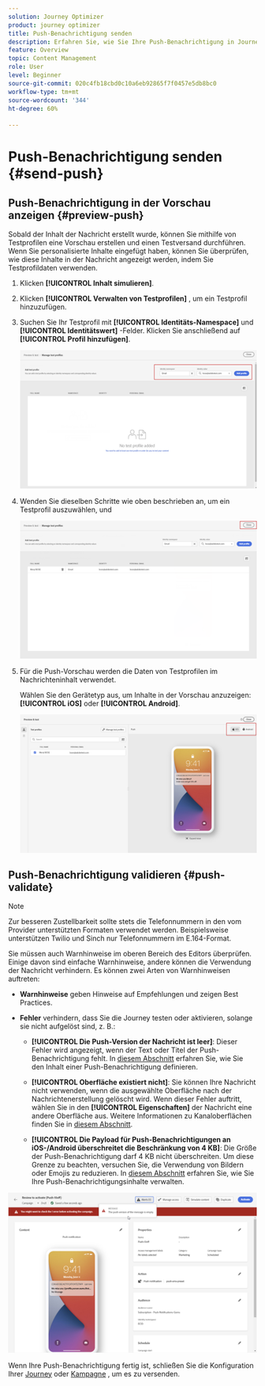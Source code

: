 ```yaml
---
solution: Journey Optimizer
product: journey optimizer
title: Push-Benachrichtigung senden
description: Erfahren Sie, wie Sie Ihre Push-Benachrichtigung in Journey Optimizer in der Vorschau anzeigen und testen können.
feature: Overview
topic: Content Management
role: User
level: Beginner
source-git-commit: 020c4fb18cbd0c10a6eb92865f7f0457e5db8bc0
workflow-type: tm+mt
source-wordcount: '344'
ht-degree: 60%

---
```


# Push-Benachrichtigung senden {#send-push}

## Push-Benachrichtigung in der Vorschau anzeigen {#preview-push}

Sobald der Inhalt der Nachricht erstellt wurde, können Sie mithilfe von Testprofilen eine Vorschau erstellen und einen Testversand durchführen. Wenn Sie personalisierte Inhalte eingefügt haben, können Sie überprüfen, wie diese Inhalte in der Nachricht angezeigt werden, indem Sie Testprofildaten verwenden.

1. Klicken **[!UICONTROL Inhalt simulieren]**.

1. Klicken **[!UICONTROL Verwalten von Testprofilen]** , um ein Testprofil hinzuzufügen.

1. Suchen Sie Ihr Testprofil mit **[!UICONTROL Identitäts-Namespace]** und **[!UICONTROL Identitätswert]** -Felder. Klicken Sie anschließend auf **[!UICONTROL Profil hinzufügen]**.

   ![](assets/push_preview_1.png)

1. Wenden Sie dieselben Schritte wie oben beschrieben an, um ein Testprofil auszuwählen, und

   ![](assets/push_preview_2.png)

1. Für die Push-Vorschau werden die Daten von Testprofilen im Nachrichteninhalt verwendet.

   Wählen Sie den Gerätetyp aus, um Inhalte in der Vorschau anzuzeigen: **[!UICONTROL iOS]** oder **[!UICONTROL Android]**.

   ![](assets/push_preview_3.png)

## Push-Benachrichtigung validieren {#push-validate}

>[!NOTE]
>
> Zur besseren Zustellbarkeit sollte stets die Telefonnummern in den vom Provider unterstützten Formaten verwendet werden. Beispielsweise unterstützen Twilio und Sinch nur Telefonnummern im E.164-Format.

Sie müssen auch Warnhinweise im oberen Bereich des Editors überprüfen.  Einige davon sind einfache Warnhinweise, andere können die Verwendung der Nachricht verhindern. Es können zwei Arten von Warnhinweisen auftreten:

* **Warnhinweise** geben Hinweise auf Empfehlungen und zeigen Best Practices.

* **Fehler** verhindern, dass Sie die Journey testen oder aktivieren, solange sie nicht aufgelöst sind, z. B.:

   * **[!UICONTROL Die Push-Version der Nachricht ist leer]**: Dieser Fehler wird angezeigt, wenn der Text oder Titel der Push-Benachrichtigung fehlt. In [diesem Abschnitt](create-push.md) erfahren Sie, wie Sie den Inhalt einer Push-Benachrichtigung definieren.

   * **[!UICONTROL Oberfläche existiert nicht]**: Sie können Ihre Nachricht nicht verwenden, wenn die ausgewählte Oberfläche nach der Nachrichtenerstellung gelöscht wird. Wenn dieser Fehler auftritt, wählen Sie in den **[!UICONTROL Eigenschaften]** der Nachricht eine andere Oberfläche aus. Weitere Informationen zu Kanaloberflächen finden Sie in [diesem Abschnitt](../configuration/channel-surfaces.md).

   * **[!UICONTROL Die Payload für Push-Benachrichtigungen an iOS-/Android überschreitet die Beschränkung von 4 KB]**: Die Größe der Push-Benachrichtigung darf 4 KB nicht überschreiten. Um diese Grenze zu beachten, versuchen Sie, die Verwendung von Bildern oder Emojis zu reduzieren. In [diesem Abschnitt](../push/create-push.md) erfahren Sie, wie Sie Ihre Push-Benachrichtigungsinhalte verwalten.

![](assets/push_alert.png)

Wenn Ihre Push-Benachrichtigung fertig ist, schließen Sie die Konfiguration Ihrer [Journey](../building-journeys/journey-gs.md) oder [Kampagne](../campaigns/create-campaign.md) , um es zu versenden.

